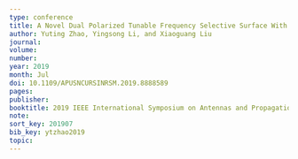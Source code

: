 ```yaml
---
type: conference
title: A Novel Dual Polarized Tunable Frequency Selective Surface With Varactors
author: Yuting Zhao, Yingsong Li, and Xiaoguang Liu
journal:
volume:
number:
year: 2019
month: Jul
doi: 10.1109/APUSNCURSINRSM.2019.8888589
pages:
publisher:
booktitle: 2019 IEEE International Symposium on Antennas and Propagation & USNC/URSI National Radio Science Meeting
note:
sort_key: 201907
bib_key: ytzhao2019
topic:
---
```


